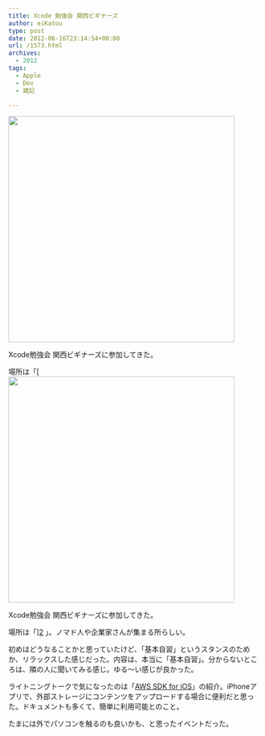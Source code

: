 ```yaml
---
title: Xcode 勉強会 関西ビギナーズ
author: eiKatou
type: post
date: 2012-06-16T23:14:54+00:00
url: /1573.html
archives:
  - 2012
tags:
  - Apple
  - Dev
  - 雑記

---
```

[<img src="http://eikatou.net/blog/wp-content/blog/uploads/2012/06/coworking_osakan.jpg" alt="" title="coworking_osakan" width="450" height="450" class="alignnone size-full wp-image-1576" srcset="/blog/uploads/2012/06/coworking_osakan.jpg 450w, /blog/uploads/2012/06/coworking_osakan-150x150.jpg 150w, /blog/uploads/2012/06/coworking_osakan-300x300.jpg 300w" sizes="(max-width: 450px) 100vw, 450px" />][1]
  
Xcode勉強会 関西ビギナーズに参加してきた。

場所は「[[<img src="http://eikatou.net/blog/wp-content/blog/uploads/2012/06/coworking_osakan.jpg" alt="" title="coworking_osakan" width="450" height="450" class="alignnone size-full wp-image-1576" srcset="/blog/uploads/2012/06/coworking_osakan.jpg 450w, /blog/uploads/2012/06/coworking_osakan-150x150.jpg 150w, /blog/uploads/2012/06/coworking_osakan-300x300.jpg 300w" sizes="(max-width: 450px) 100vw, 450px" />][1]
  
Xcode勉強会 関西ビギナーズに参加してきた。

場所は「][2] 」。ノマド人や企業家さんが集まる所らしい。

初めはどうなることかと思っていたけど、「基本自習」というスタンスのためか、リラックスした感じだった。内容は、本当に「基本自習」。分からないところは、隣の人に聞いてみる感じ。ゆる〜い感じが良かった。

ライトニングトークで気になったのは「[AWS SDK for iOS][3]」の紹介。iPhoneアプリで、外部ストレージにコンテンツをアップロードする場合に便利だと思った。ドキュメントも多くて、簡単に利用可能とのこと。

たまには外でパソコンを触るのも良いかも、と思ったイベントだった。

 [1]: http://eikatou.net/blog/wp-content/blog/uploads/2012/06/coworking_osakan.jpg
 [2]: http://www.osakan-space.com/
 [3]: http://aws.amazon.com/jp/sdkforios/

